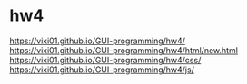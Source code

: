 # hw4<br />
https://vixi01.github.io/GUI-programming/hw4/<br />
https://vixi01.github.io/GUI-programming/hw4/html/new.html<br />
https://vixi01.github.io/GUI-programming/hw4/css/<br />
https://vixi01.github.io/GUI-programming/hw4/js/
